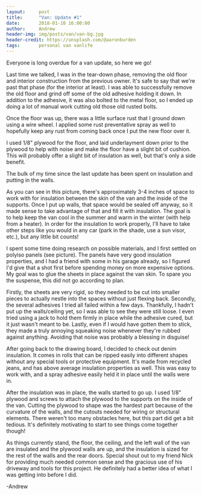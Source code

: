 ```yaml
---
layout:     post
title:      "Van: Update #1"
date:       2018-01-10 16:00:00
author:     Andrew
header-img: img/posts/van/van-bg.jpg
header-credit: https://unsplash.com/@aaronburden
tags:       personal van vanlife
---
```


Everyone is long overdue for a van update, so here we go!

Last time we talked, I was in the tear-down phase, removing the old floor and interior construction from the previous owner.  It's safe to say that we're past that phase (for the interior at least).  I was able to successfully remove the old floor and grind off some of the old adhesive holding it down.  In addition to the adhesive, it was also bolted to the metal floor, so I ended up doing a lot of manual work cutting old those old rusted bolts.

<!--break-->

Once the floor was up, there was a little surface rust that I ground down using a wire wheel.  I applied some rust preventative spray as well to hopefully keep any rust from coming back once I put the new floor over it.

I used 1/8" plywood for the floor, and laid underlayment down prior to the plywood to help with noise and make the floor have a slight bit of cushion.  This will probably offer a slight bit of insulation as well, but that's only a side benefit.

The bulk of my time since the last update has been spent on insulation and putting in the walls.

As you can see in this picture, there's approximately 3-4 inches of space to work with for insulation between the skin of the van and the inside of the supports.  Once I put up walls, that space would be sealed off anyway, so it made sense to take advantage of that and fill it with insulation.  The goal is to help keep the van cool in the summer and warm in the winter (with help from a heater).  In order for the insulation to work properly, I'll have to take other steps like you would in any car (park in the shade, use a sun visor, etc.), but any little bit counts!

I spent some time doing research on possible materials, and I first settled on polyiso panels (see picture).  The panels have very good insulation properties, and I had a friend with some in his garage already, so I figured I'd give that a shot first before spending money on more expensive options.  My goal was to glue the sheets in place against the van skin.  To spare you the suspense, this did not go according to plan.

Firstly, the sheets are very rigid, so they needed to be cut into smaller pieces to actually nestle into the spaces without just flexing back.  Secondly, the several adhesives I tried all failed within a few days.  Thankfully, I hadn't put up the walls/ceiling yet, so I was able to see they were still loose.  I even tried using a jack to hold them firmly in place while the adhesive cured, but it just wasn't meant to be.  Lastly, even if I would have gotten them to stick, they made a truly annoying squeaking noise whenever they're rubbed against anything.  Avoiding that noise was probably a blessing in disguise!

After going back to the drawing board, I decided to check out denim insulation.  It comes in rolls that can be ripped easily into different shapes without any special tools or protective equipment.  It's made from recycled jeans, and has above average insulation properties as well.  This was easy to work with, and a spray adhesive easily held it in place until the walls were in.

After the insulation was in place, the walls started to go up.  I used 1/8" plywood and screws to attach the plywood to the supports on the inside of the van.  Cutting the plywood to shape was the hardest part because of the curvature of the walls, and the cutouts needed for wiring or structural elements.  There weren't too many obstacles here, but this part did get a bit tedious.  It's definitely motivating to start to see things come together though!

As things currently stand, the floor, the ceiling, and the left wall of the van are insulated and the plywood walls are up, and the insulation is sized for the rest of the walls and the rear doors.  Special shout out to my friend Nick for providing much needed common sense and the gracious use of his driveway and tools for this project.  He definitely had a better idea of what I was getting into before I did.

-Andrew
